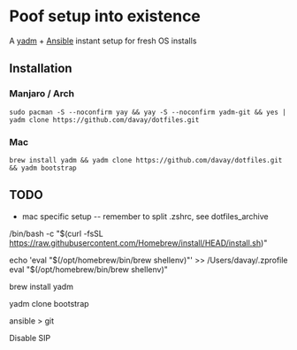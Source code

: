 # Poof setup into existence

A [yadm](https://yadm.io/) + [Ansible](https://docs.ansible.com/ansible/latest/user_guide/index.html#getting-started) instant setup for fresh OS installs
 
## Installation

### Manjaro / Arch
```sudo pacman -S --noconfirm yay && yay -S --noconfirm yadm-git && yes | yadm clone https://github.com/davay/dotfiles.git```

### Mac
```brew install yadm && yadm clone https://github.com/davay/dotfiles.git && yadm bootstrap```

## TODO
- mac specific setup -- remember to split .zshrc, see dotfiles_archive


/bin/bash -c "$(curl -fsSL https://raw.githubusercontent.com/Homebrew/install/HEAD/install.sh)"

   echo 'eval "$(/opt/homebrew/bin/brew shellenv)"' >> /Users/davay/.zprofile
    eval "$(/opt/homebrew/bin/brew shellenv)"

brew install yadm 

yadm clone bootstrap

ansible > git

Disable SIP
